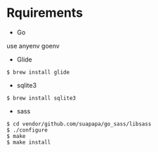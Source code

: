 # Rquirements
* Go

use anyenv goenv

* Glide

```
$ brew install glide
```

* sqlite3

```
$ brew install sqlite3
```

* sass

```
$ cd vendor/github.com/suapapa/go_sass/libsass
$ ./configure
$ make
$ make install
```
